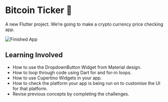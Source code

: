 # Bitcoin Ticker 🤑

A new Flutter project.
We’re going to make a crypto currency price checking app.

![Finished App](https://github.com/londonappbrewery/Images/blob/master/bitcoin-flutter-demo.gif)

## Learning Involved

- How to use the DropdownButton Widget from Material design.
- How to loop through code using Dart for and for-in loops.
- How to use Cupertino Widgets in your app.
- How to check the platform your app is being run on to customise the UI for that platform.
- Revise previous concepts by completing the challenges.
